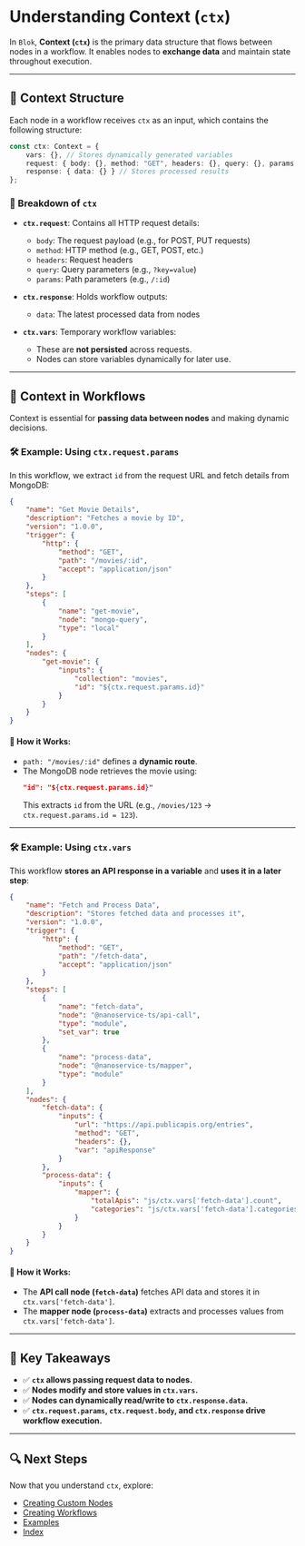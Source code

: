 # Understanding Context (`ctx`)

In `Blok`, **Context (`ctx`)** is the primary data structure that flows between nodes in a workflow. It enables nodes to **exchange data** and maintain state throughout execution.

---

## 📌 Context Structure

Each node in a workflow receives `ctx` as an input, which contains the following structure:

```typescript
const ctx: Context = {
    vars: {}, // Stores dynamically generated variables
    request: { body: {}, method: "GET", headers: {}, query: {}, params: {} }, // Incoming request details
    response: { data: {} } // Stores processed results
};
```

### 🔹 Breakdown of `ctx`

- **`ctx.request`**: Contains all HTTP request details:
  - `body`: The request payload (e.g., for POST, PUT requests)
  - `method`: HTTP method (e.g., GET, POST, etc.)
  - `headers`: Request headers
  - `query`: Query parameters (e.g., `?key=value`)
  - `params`: Path parameters (e.g., `/:id`)

- **`ctx.response`**: Holds workflow outputs:
  - `data`: The latest processed data from nodes

- **`ctx.vars`**: Temporary workflow variables:
  - These are **not persisted** across requests.
  - Nodes can store variables dynamically for later use.

---

## 📖 Context in Workflows

Context is essential for **passing data between nodes** and making dynamic decisions.

### 🛠 Example: Using `ctx.request.params`

In this workflow, we extract `id` from the request URL and fetch details from MongoDB:

```json
{
    "name": "Get Movie Details",
    "description": "Fetches a movie by ID",
    "version": "1.0.0",
    "trigger": {
        "http": {
            "method": "GET",
            "path": "/movies/:id",
            "accept": "application/json"
        }
    },
    "steps": [
        {
            "name": "get-movie",
            "node": "mongo-query",
            "type": "local"
        }
    ],
    "nodes": {
        "get-movie": {
            "inputs": {
                "collection": "movies",
                "id": "${ctx.request.params.id}"
            }
        }
    }
}
```

#### 🔹 How it Works:
- `path: "/movies/:id"` defines a **dynamic route**.
- The MongoDB node retrieves the movie using:
  ```json
  "id": "${ctx.request.params.id}"
  ```
  This extracts `id` from the URL (e.g., `/movies/123` → `ctx.request.params.id = 123`).

---

### 🛠 Example: Using `ctx.vars`

This workflow **stores an API response in a variable** and **uses it in a later step**:

```json
{
    "name": "Fetch and Process Data",
    "description": "Stores fetched data and processes it",
    "version": "1.0.0",
    "trigger": {
        "http": {
            "method": "GET",
            "path": "/fetch-data",
            "accept": "application/json"
        }
    },
    "steps": [
        {
            "name": "fetch-data",
            "node": "@nanoservice-ts/api-call",
            "type": "module",
            "set_var": true
        },
        {
            "name": "process-data",
            "node": "@nanoservice-ts/mapper",
            "type": "module"
        }
    ],
    "nodes": {
        "fetch-data": {
            "inputs": {
                "url": "https://api.publicapis.org/entries",
                "method": "GET",
                "headers": {},
                "var": "apiResponse"
            }
        },
        "process-data": {
            "inputs": {
                "mapper": {
                    "totalApis": "js/ctx.vars['fetch-data'].count",
                    "categories": "js/ctx.vars['fetch-data'].categories"
                }
            }
        }
    }
}
```

#### 🔹 How it Works:
- The **API call node (`fetch-data`)** fetches API data and stores it in `ctx.vars['fetch-data']`.
- The **mapper node (`process-data`)** extracts and processes values from `ctx.vars['fetch-data']`.

---

## 🎯 Key Takeaways

- ✅ **`ctx` allows passing request data to nodes.**  
- ✅ **Nodes modify and store values in `ctx.vars`.**  
- ✅ **Nodes can dynamically read/write to `ctx.response.data`.**  
- ✅ **`ctx.request.params`, `ctx.request.body`, and `ctx.response` drive workflow execution.**

---

## 🔍 Next Steps

Now that you understand `ctx`, explore:
- [Creating Custom Nodes](../CLI_Commands/Create_Node.md)
- [Creating Workflows](../CLI_Commands/Create_Workflow.md)
- [Examples](../examples.md)
- [Index](../index.md)